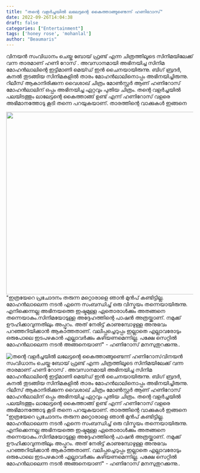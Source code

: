 ```yaml
---
title: "തന്റെ വളർച്ചയിൽ ലലേട്ടന്റെ കൈത്താങ്ങുണ്ടെന്ന് ഹണിറോസ്"
date: 2022-09-26T14:04:38
draft: false
categories: ["Entertainment"]
tags: ['honey rose', 'mohanlal']
author: "Beaumaris"
---
```


വിനയൻ സംവിധാനം ചെയ്ത ബോയ് ഫ്രണ്ട് എന്ന ചിത്രത്തിലൂടെ സിനിമയിലേക്ക് വന്ന താരമാണ് ഹണി റോസ് . അവസാനമായി അഭിനയിച്ച സിനിമ മോഹൻലാലിന്റെ ഇട്ടിമാണി മെയ്ഡ് ഇൻ ചൈനയായിരുന്നു. ബിഗ് ബ്രദർ, കനൽ തുടങ്ങിയ സിനിമകളിൽ താരം മോഹൻലാലിനൊപ്പം അഭിനയിച്ചിരുന്നു. റിലീസ് ആകാനിരിക്കുന്ന വൈശാഖ് ചിത്രം മോൺസ്റ്റർ ആണ് ഹണിറോസ് മോഹൻലാലിന് ഒപ്പം അഭിനയിച്ച ഏറ്റവും പുതിയ ചിത്രം. തന്റെ വളർച്ചയിൽ പലയിടത്തും ലാലേട്ടന്റെ കൈത്താങ്ങ് ഉണ്ട് എന്ന് ഹണിറോസ് വളരെ അഭിമാനത്തോടു കൂടി തന്നെ പറയുകയാണ്. താരത്തിന്റെ വാക്കുകൾ ഇങ്ങനെ

<img class="wp-image-352248 aligncenter" src="https://cdn.boolokam.com/articles/2022/09/deggg.jpg" alt="" width="873" height="491" />"ഇത്രയേറെ പ്രചോദനം തരുന്ന മറ്റൊരാളെ ഞാൻ മുൻപ് കണ്ടിട്ടില്ല. മോഹൻലാലെന്ന നടൻ എന്നെ സംബന്ധിച്ച് ഒരു വിസ്മയം തന്നെയായിരുന്നു. എനിക്കെന്നല്ല അഭിനയത്തെ ഇഷ്ടമുള്ള ഏതൊരാൾക്കും അതങ്ങനെ തന്നെയാകും.സിനിമയോടുള്ള അദ്ദേഹത്തിന്റെ പാഷൻ അത്രയ്ക്കാണ്. നമുക്ക് ഊഹിക്കാവുന്നതിലും അപ്പുറം. അത് നേരിട്ട് കാണുമ്പോഴുള്ള അനുഭവം പറഞ്ഞറിയിക്കാൻ ആകാത്തതാണ്. വലിപ്പച്ചെറുപ്പം ഇല്ലാതെ എല്ലാവരോടും ഒരുപോലെ ഇടപഴകാൻ എല്ലാവർക്കും കഴിയണമെന്നില്ല. പക്ഷേ സെറ്റിൽ മോഹൻലാലെന്ന നടൻ അങ്ങനെയാണ്" - ഹണിറോസ് മനസുതുറക്കുന്നു..


![തന്റെ വളർച്ചയിൽ ലലേട്ടന്റെ കൈത്താങ്ങുണ്ടെന്ന് ഹണിറോസ്](https://cdn.boolokam.com/articles/2022/09/deggg.jpg)വിനയൻ സംവിധാനം ചെയ്ത ബോയ് ഫ്രണ്ട് എന്ന ചിത്രത്തിലൂടെ സിനിമയിലേക്ക് വന്ന താരമാണ് ഹണി റോസ് . അവസാനമായി അഭിനയിച്ച സിനിമ മോഹൻലാലിന്റെ ഇട്ടിമാണി മെയ്ഡ് ഇൻ ചൈനയായിരുന്നു. ബിഗ് ബ്രദർ, കനൽ തുടങ്ങിയ സിനിമകളിൽ താരം മോഹൻലാലിനൊപ്പം അഭിനയിച്ചിരുന്നു. റിലീസ് ആകാനിരിക്കുന്ന വൈശാഖ് ചിത്രം മോൺസ്റ്റർ ആണ് ഹണിറോസ് മോഹൻലാലിന് ഒപ്പം അഭിനയിച്ച ഏറ്റവും പുതിയ ചിത്രം. തന്റെ വളർച്ചയിൽ പലയിടത്തും ലാലേട്ടന്റെ കൈത്താങ്ങ് ഉണ്ട് എന്ന് ഹണിറോസ് വളരെ അഭിമാനത്തോടു കൂടി തന്നെ പറയുകയാണ്. താരത്തിന്റെ വാക്കുകൾ ഇങ്ങനെ "ഇത്രയേറെ പ്രചോദനം തരുന്ന മറ്റൊരാളെ ഞാൻ മുൻപ് കണ്ടിട്ടില്ല. മോഹൻലാലെന്ന നടൻ എന്നെ സംബന്ധിച്ച് ഒരു വിസ്മയം തന്നെയായിരുന്നു. എനിക്കെന്നല്ല അഭിനയത്തെ ഇഷ്ടമുള്ള ഏതൊരാൾക്കും അതങ്ങനെ തന്നെയാകും.സിനിമയോടുള്ള അദ്ദേഹത്തിന്റെ പാഷൻ അത്രയ്ക്കാണ്. നമുക്ക് ഊഹിക്കാവുന്നതിലും അപ്പുറം. അത് നേരിട്ട് കാണുമ്പോഴുള്ള അനുഭവം പറഞ്ഞറിയിക്കാൻ ആകാത്തതാണ്. വലിപ്പച്ചെറുപ്പം ഇല്ലാതെ എല്ലാവരോടും ഒരുപോലെ ഇടപഴകാൻ എല്ലാവർക്കും കഴിയണമെന്നില്ല. പക്ഷേ സെറ്റിൽ മോഹൻലാലെന്ന നടൻ അങ്ങനെയാണ്" - ഹണിറോസ് മനസുതുറക്കുന്നു..
